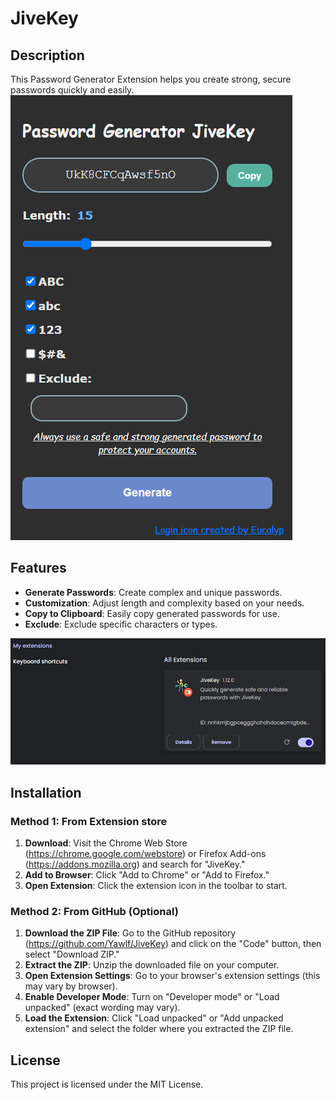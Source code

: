 # JiveKey

## Description
This Password Generator Extension helps you create strong, secure passwords quickly and easily.
![Extension2](Extension2.png)

## Features
- **Generate Passwords**: Create complex and unique passwords.
- **Customization**: Adjust length and complexity based on your needs.
- **Copy to Clipboard**: Easily copy generated passwords for use.
- **Exclude**: Exclude specific characters or types.

![Extension1](Extension1.png)

## Installation
### Method 1: From Extension store
1. **Download**: Visit the Chrome Web Store (https://chrome.google.com/webstore) or Firefox Add-ons (https://addons.mozilla.org) and search for "JiveKey."
2. **Add to Browser**: Click "Add to Chrome" or "Add to Firefox."
3. **Open Extension**: Click the extension icon in the toolbar to start.

### Method 2: From GitHub (Optional)
1. **Download the ZIP File**: Go to the GitHub repository (https://github.com/Yawlf/JiveKey) and click on the "Code" button, then select "Download ZIP."
2. **Extract the ZIP**: Unzip the downloaded file on your computer.
3. **Open Extension Settings**: Go to your browser's extension settings (this may vary by browser).
4. **Enable Developer Mode**: Turn on "Developer mode" or "Load unpacked" (exact wording may vary).
5. **Load the Extension**: Click "Load unpacked" or "Add unpacked extension" and select the folder where you extracted the ZIP file.

## License

This project is licensed under the MIT License.
